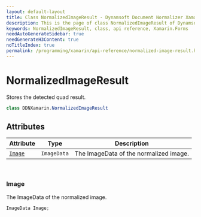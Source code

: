 ```yaml
---
layout: default-layout
title: Class NormalizedImageResult - Dynamsoft Document Normalizer Xamarin.Forms API Reference
description: This is the page of class NormalizedImageResult of Dynamsoft Document Normalizer Xamarin.Forms SDK.
keywords: NormalizedImageResult, class, api reference, Xamarin.Forms
needAutoGenerateSidebar: true
needGenerateH3Content: true
noTitleIndex: true
permalink: /programming/xamarin/api-reference/normalized-image-result.html
---
```


# NormalizedImageResult

Stores the detected quad result.

```csharp
class DDNXamarin.NormalizedImageResult

```

## Attributes
  
| Attribute | Type | Description |
|---------- | ---- | ----------- |
| [`Image`](#image) | `ImageData` | The ImageData of the normalized image. |

&nbsp;

### Image

The ImageData of the normalized image.

```csharp
ImageData Image;
```
